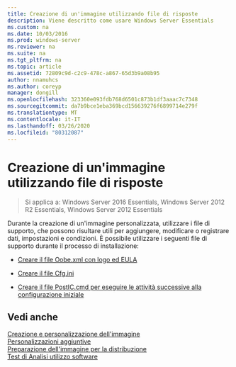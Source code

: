 ```yaml
---
title: Creazione di un'immagine utilizzando file di risposte
description: Viene descritto come usare Windows Server Essentials
ms.custom: na
ms.date: 10/03/2016
ms.prod: windows-server
ms.reviewer: na
ms.suite: na
ms.tgt_pltfrm: na
ms.topic: article
ms.assetid: 72809c9d-c2c9-478c-a867-65d3b9a08b95
author: nnamuhcs
ms.author: coreyp
manager: dongill
ms.openlocfilehash: 323360e093fdb768d6501c873b1df3aaac7c7348
ms.sourcegitcommit: da7b9bce1eba369bcd156639276f6899714e279f
ms.translationtype: MT
ms.contentlocale: it-IT
ms.lasthandoff: 03/26/2020
ms.locfileid: "80312087"
---
```

# <a name="create-an-image-by-using-answer-files"></a>Creazione di un'immagine utilizzando file di risposte

>Si applica a: Windows Server 2016 Essentials, Windows Server 2012 R2 Essentials, Windows Server 2012 Essentials

Durante la creazione di un'immagine personalizzata, utilizzare i file di supporto, che possono risultare utili per aggiungere, modificare o registrare dati, impostazioni e condizioni. È possibile utilizzare i seguenti file di supporto durante il processo di installazione:  
  
-   [Creare il file Oobe.xml con logo ed EULA](Create-the-Oobe.xml-File-Including-Logo-and-EULA.md)  
  
-   [Creare il file Cfg.ini](Create-the-Cfg.ini-File.md)  
  
-   [Creare il file PostIC.cmd per eseguire le attività successive alla configurazione iniziale](Create-the-PostIC.cmd-File-for-Running-Post-Initial-Configuration-Tasks.md)  
  
## <a name="see-also"></a>Vedi anche  
 [Creazione e personalizzazione dell'immagine](Creating-and-Customizing-the-Image.md)   
 [Personalizzazioni aggiuntive](Additional-Customizations.md)   
 [Preparazione dell'immagine per la distribuzione](Preparing-the-Image-for-Deployment.md)   
 [Test di Analisi utilizzo software](Testing-the-Customer-Experience.md)